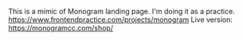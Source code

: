 This is a mimic of Monogram landing page.
I'm doing it as a practice.
https://www.frontendpractice.com/projects/monogram
Live version: https://monogramcc.com/shop/

